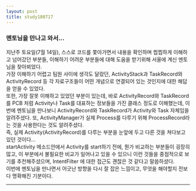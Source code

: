 ```yaml
---
layout: post
title: study180717
---
```

<h3> 멘토님을 만나고 와서... </h3>

지난주 토요일(7월 14일), 스스로 코드를 쫓아가면서 내용을 확인하며 찝찝하게 이해하고 넘어갔던 부분들, 이해하기 어려운 부분들에 대해 도움을 받기위해 서울에 계신 멘토님을 찾아뵈었다.
<br />가장 이해하기 어렵고 팀원 사이에 생각도 달랐던, ActivityStack과 TaskRecord와 ActivityRecord 등 각 자료구조들이 어떤 개념으로 연결되어 있는 것인지에 대한 해답을 얻을 수 있었다.
<br />또한, 가장 잘못 이해하고 있었던 부분이 있는데, 바로 ActivityRecord와 TaskRecord를 PCB 처럼 Activity나 Task를 대표하는 정보들을 가진 클래스 정도로 이해했는데, 이번에 멘토님을 만나보니 ActivityRecord와 TaskRecord가 Activity와 Task 자체임을 알려주셨다. 또, ActivityManager가 실제 Process를 다루기 위해 ProcessRecord라는 것을 사용한다는 것도 알려주셨다.
<br />즉, 실제 Activity(ActivityRecord)를 다루는 부분을 눈앞에 두고 다른 것을 쳐다보고 있던 것이다...
<br />startActivity 메소드안에서 Activity를 start하기 전에, 뭔가 비교하는 부분들이 굉장히 많고, 이 부분에서 불필요한 비교가 일어나고 있을 수 있으니 이런 것들을 중점적으로 보기를 추천해주셨으며, IntentFilter 에 대한 접근도 괜찮은 것 같다고 말씀하셨다.
<br />이번에 멘토님을 만나면서 어긋난 방향을 다시 잘 잡은 느낌이고, 무엇을 해야할지 전보다 명확해진 기분이다.
* * *

